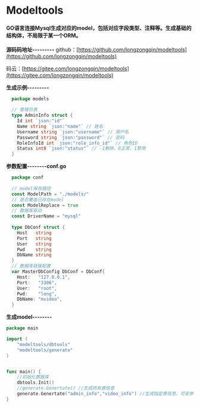 # Modeltools
#### GO语言连接Mysql生成对应的model，包括对应字段类型、注释等。生成基础的结构体，不局限于某一个ORM。
 
  **源码码地址---------**
  github：[https://github.com/longzongqin/modeltools](https://github.com/longzongqin/modeltools)
  
  码云：[https://gitee.com/longzongqin/modeltools](https://gitee.com/longzongqin/modeltools)
 
 

 **生成示例---------**

```go 
  package models

  // 管理员表
  type AdminInfo struct {
  	Id int `json:"id"` 
  	Name string `json:"name"` // 姓名
  	Username string `json:"username"` // 用户名 
  	Password string `json:"password"` // 密码
  	RoleInfoId int `json:"role_info_id"` // 角色ID
  	Status int8 `json:"status"` // -1删除，0正常，1禁用
  }
```

**参数配置--------conf.go**

```go 
  package conf
  
  // model保存路径
  const ModelPath = "./models/"
  // 是否覆盖已存在model
  const ModelReplace = true
  // 数据库驱动
  const DriverName = "mysql"
  
  type DbConf struct {
  	Host   string
  	Port   string
  	User   string
  	Pwd    string
  	DbName string
  }
  // 数据库链接配置
  var MasterDbConfig DbConf = DbConf{
  	Host:   "127.0.0.1",
  	Port:   "3306",
  	User:   "root",
  	Pwd:    "long",
  	DbName: "mvideo",
  }
```

**生成model--------**
```go
package main

import (
	"modeltools/dbtools"
	"modeltools/generate"
)


func main() {
	//初始化数据库
	dbtools.Init()
	//generate.Genertate() //生成所有表信息
	generate.Genertate("admin_info","video_info") //生成指定表信息，可变参数可传入过个表名
}


```